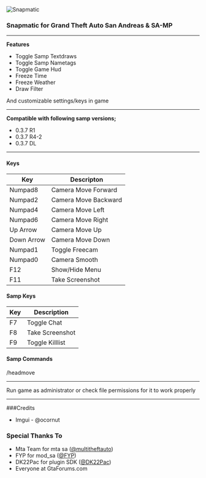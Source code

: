 ![Snapmatic](https://i.hizliresim.com/fhdvm4z.jpg "Snapmatic")

### Snapmatic for Grand Theft Auto San Andreas & SA-MP


------------

**Features**
- Toggle Samp Textdraws
- Toggle Samp Nametags
- Toggle Game Hud
- Freeze Time
- Freeze Weather
- Draw Filter

And customizable settings/keys in game


------------

**Compatible with following samp versions;**
- 0.3.7 R1
- 0.3.7 R4-2
- 0.3.7 DL


------------

#### Keys

| Key | Descripton
| ------ | ----- 
| Numpad8 | Camera Move Forward |
| Numpad2 | Camera Move Backward |
| Numpad4 | Camera Move Left |
| Numpad6 | Camera Move Right |
| Up Arrow | Camera Move Up |
| Down Arrow | Camera Move Down |
| Numpad1 | Toggle Freecam |
| Numpad0 | Camera Smooth |
| F12 | Show/Hide Menu |
| F11 | Take Screenshot |

#### Samp Keys

| Key | Description |
| ------ | ------ |
| F7 | Toggle Chat |
| F8 | Take Screenshot |
| F9 | Toggle Killlist |

#### Samp Commands
/headmove


------------



Run game as administrator or check file permissions for it to work properly


------------


###Credits
- Imgui - @ocornut

### Special Thanks To
- Mta Team for mta sa ([@multitheftauto](https://github.com/multitheftauto "multitheftauto"))
- FYP for mod_sa ([@FYP](https://github.com/THE-FYP "THEFYP"))
- DK22Pac for plugin SDK ([@DK22Pac](https://github.com/DK22Pac "DK22Pac"))
- Everyone at GtaForums.com


